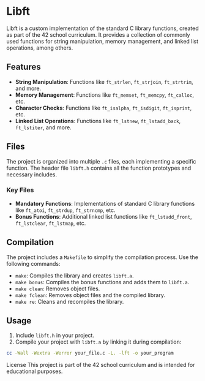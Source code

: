 # Libft

Libft is a custom implementation of the standard C library functions, created as part of the 42 school curriculum. It provides a collection of commonly used functions for string manipulation, memory management, and linked list operations, among others.

## Features

- **String Manipulation**: Functions like `ft_strlen`, `ft_strjoin`, `ft_strtrim`, and more.
- **Memory Management**: Functions like `ft_memset`, `ft_memcpy`, `ft_calloc`, etc.
- **Character Checks**: Functions like `ft_isalpha`, `ft_isdigit`, `ft_isprint`, etc.
- **Linked List Operations**: Functions like `ft_lstnew`, `ft_lstadd_back`, `ft_lstiter`, and more.

## Files

The project is organized into multiple `.c` files, each implementing a specific function. The header file `libft.h` contains all the function prototypes and necessary includes.

### Key Files

- **Mandatory Functions**: Implementations of standard C library functions like `ft_atoi`, `ft_strdup`, `ft_strncmp`, etc.
- **Bonus Functions**: Additional linked list functions like `ft_lstadd_front`, `ft_lstclear`, `ft_lstmap`, etc.

## Compilation

The project includes a `Makefile` to simplify the compilation process. Use the following commands:

- `make`: Compiles the library and creates `libft.a`.
- `make bonus`: Compiles the bonus functions and adds them to `libft.a`.
- `make clean`: Removes object files.
- `make fclean`: Removes object files and the compiled library.
- `make re`: Cleans and recompiles the library.

## Usage

1. Include `libft.h` in your project.
2. Compile your project with `libft.a` by linking it during compilation:
```bash
cc -Wall -Wextra -Werror your_file.c -L. -lft -o your_program
```
License
This project is part of the 42 school curriculum and is intended for educational purposes. 